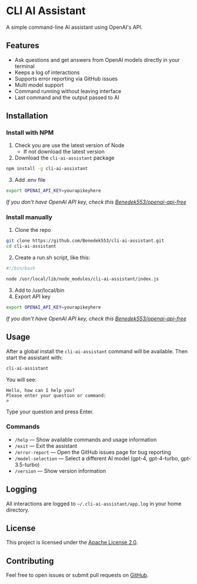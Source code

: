 # CLI AI Assistant

A simple command-line AI assistant using OpenAI's API.

## Features

- Ask questions and get answers from OpenAI models directly in your terminal
- Keeps a log of interactions
- Supports error reporting via GitHub issues
- Multi model support
- Command running without leaving interface
- Last command and the output passed to AI

## Installation

### Install with NPM

1. Check you are use the latest version of Node
   * If not download the latest version
2. Download the `cli-ai-assistant` package

```bash
npm install -g cli-ai-assistant
```

3. Add .env file

```bash
export OPENAI_API_KEY=yourapikeyhere
```
*If you don't have OpenAI API key, check this [Benedek553/openai-api-free](https://github.com/Benedek553/openai-api-free)*

### Install manually

1. Clone the repo

```bash
git clone https://github.com/Benedek553/cli-ai-assistant.git
cd cli-ai-assistant
```

2. Create a run.sh script, like this:

```sh
#!/bin/bash

node /usr/local/lib/node_modules/cli-ai-assistant/index.js
```
3. Add to /usr/local/bin
4. Export API key
```bash
export OPENAI_API_KEY=yourapikeyhere
```
*If you don't have OpenAI API key, check this [Benedek553/openai-api-free](https://github.com/Benedek553/openai-api-free)*
## Usage

After a global install the `cli-ai-assistant` command will be available.
Then start the assistant with:

```sh
cli-ai-assistant
```

You will see:

```
Hello, how can I help you?
Please enter your question or command:
>
```

Type your question and press Enter.

### Commands

- `/help` — Show available commands and usage information
- `/exit` — Exit the assistant
- `/error-report` — Open the GitHub issues page for bug reporting
- `/model-selection` — Select a different AI model (gpt-4, gpt-4-turbo, gpt-3.5-turbo)
- `/version` — Show version information

## Logging

All interactions are logged to `~/.cli-ai-assistant/app.log` in your home directory.

## License

This project is licensed under the [Apache License 2.0](LICENSE).

## Contributing

Feel free to open issues or submit pull requests on [GitHub](https://github.com/Benedek553/cli-ai-assistant).
